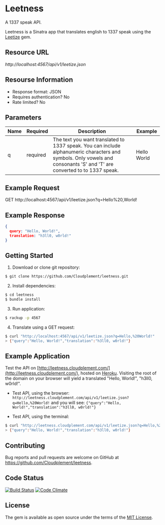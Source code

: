 # Leetness

A 1337 speak API.

Leetness is a Sinatra app that translates english to 1337 speak using the [Leetize](https://github.com/Cloudplement/leetize) gem.

## Resource URL

*http://localhost:4567/api/v1/leetize.json*

## Resourse Information

- Response format: JSON
- Requires authentication? No
- Rate limited? No

## Parameters

| Name | Required | Description                        | Example |
| ---- | -------- | ---------------------------------- | ------- |
| q    | required | The text you want translated to 1337 speak. You can include alphanumeric characters and symbols. Only vowels and consonants 'S' and 'T' are converted to to 1337 speak. | Hello World  |

## Example Request

GET http://localhost:4567/api/v1/leetize.json?q=Hello%20,World!

## Example Response

```json
{
  query: "Hello, World!",
  translation: "h3ll0, w0rld!"
}
```

## Getting Started

1. Download or clone git repository:

```bash
$ git clone https://github.com/Cloudplement/leetness.git
```

2. Install dependencies:

```bash
$ cd leetness
$ bundle install
```

3. Run application:

```bash
$ rackup -p 4567
```

4. Translate using a GET request:

```bash
$ curl "http://localhost:4567/api/v1/leetize.json?q=Hello,%20World!"
> {"query":"Hello, World!","translation":"h3ll0, w0rld!"}
```

## Example Application

Test the API on [http://leetness.cloudplement.com/](http://leetness.cloudplement.com/), hosted on [Heroku](https://www.heroku.com/). Visiting the root of the domain on your browser will yield a translated "Hello, World!", "h3ll0, w0rld!".

- Test API, using the browser: `http://leetness.cloudplement.com/api/v1/leetize.json?q=Hello,%20World!` and you will see: `{"query":"Hello, World!","translation":"h3ll0, w0rld!"}`

- Test API, using the terminal:

```bash
$ curl "http://leetness.cloudplement.com/api/v1/leetize.json?q=Hello,%20World!"
> {"query":"Hello, World!","translation":"h3ll0, w0rld!"}
```

## Contributing

Bug reports and pull requests are welcome on GitHub at https://github.com/Cloudplement/leetness.

## Code Status

[![Build Status](https://travis-ci.org/Cloudplement/leetness.svg?branch=master)](https://travis-ci.org/Cloudplement/leetize) [![Code Climate](https://codeclimate.com/github/Cloudplement/leetness/badges/gpa.svg)](https://codeclimate.com/github/Cloudplement/leetness)

## License

The gem is available as open source under the terms of the [MIT License](http://opensource.org/licenses/MIT).
